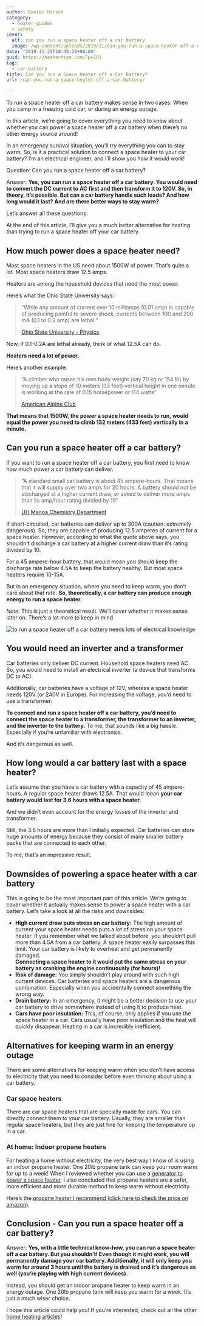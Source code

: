 ```yaml
---
author: Daniel Hirsch
category:
  - heater-guides
  - safety
cover:
  alt: can you run a space heater off a car battery
  image: /wp-content/uploads/2019/11/can-you-run-a-space-heater-off-a-car-battery.jpg
date: "2019-11-29T10:48:30+00:00"
guid: https://heatertips.com/?p=101
tag:
  - car-battery
title: Can you run a Space Heater off a Car Battery?
url: /can-you-run-a-space-heater-off-a-car-battery/

---
```

To run a space heater off a car battery makes sense in two cases: When you camp in a freezing cold car, or during an energy outage.

In this article, we’re going to cover everything you need to know about whether you can power a space heater off a car battery when there’s no other energy source around!

In an emergency survival situation, you’ll try everything you can to stay warm. So, is it a practical solution to connect a space heater to your car battery? I’m an electrical engineer, and I’ll show you how it would work!

Question: Can you run a space heater off a car battery?

Answer: **Yes, you can run a space heater off a car battery. You would need to convert the DC current to AC first and then transform it to 120V. So, in theory, it’s possible. But can a car battery handle such loads? And how long would it last? And are there better ways to stay warm?**

Let’s answer all these questions:

At the end of this article, I’ll give you a much better alternative for heating than trying to run a space heater off your car battery.

## How much power does a space heater need?

Most space heaters in the US need about 1500W of power. That’s quite a lot. Most space heaters draw 12.5 amps.

Heaters are among the household devices that need the most power.

Here’s what the Ohio State University says:

> “While any amount of current over 10 milliamps (0.01 amp) is capable of producing painful to severe shock, currents between 100 and 200 mA (0.1 to 0.2 amp) are lethal.”
>
> [Ohio State University - Physics](https://www.asc.ohio-state.edu/physics/p616/safety/fatal_current.html)

Now, if 0.1-0.2A are lethal already, think of what 12.5A can do.

**Heaters need a lot of power.**

Here’s another example:

> “A climber who raises his own body weight (say 70 kg or 154 lb) by moving up a slope of 10 meters (33 feet) vertical height in one minute is working at the rate of 0.15 horsepower or 114 watts”
>
> [American Alpine Club](http://publications.americanalpineclub.org/articles/12198412600/print)

**That means that 1500W, the power a space heater needs to run, would equal the power you need to climb 132 meters (433 feet) vertically in a minute.**

## Can you run a space heater off a car battery?

If you want to run a space heater off a car battery, you first need to know how much power a car battery can deliver.

> “A standard small car battery is about 45 ampere-hours. That means that it will supply over two amps for 20 hours. A battery should not be discharged at a higher current draw, or asked to deliver more amps than its amp/hour rating divided by 10”
>
> [UH Manoa Chemistry Department](http://www.chem.hawaii.edu/uham/bat.html)

If short-circuited, car batteries can deliver up to 300A (caution: extremely dangerous). So, they are capable of producing 12.5 amperes of current for a space heater. However, according to what the quote above says, you shouldn’t discharge a car battery at a higher current draw than it’s rating divided by 10.

For a 45 ampere-hour battery, that would mean you should keep the discharge rate below 4.5A to keep the battery healthy. But most space heaters require 10-15A.

But in an emergency situation, where you need to keep warm, you don’t care about that rate. **So, theoretically, a car battery can produce enough energy to run a space heater.**

_Note_: This is just a theoretical result. We’ll cover whether it makes sense later on. There’s a lot more to keep in mind.

![to run a space heater off a car battery needs lots of electrical knowledge](/wp-content/uploads/2019/11/can-you-run-a-space-heater-off-a-car-battery-power.jpg)

## You would need an inverter and a transformer

Car batteries only deliver DC current. Household space heaters need AC. So, you would need to install an electrical inverter (a device that transforms DC to AC).

Additionally, car batteries have a voltage of 12V, whereas a space heater needs 120V (or 240V in Europe). For increasing the voltage, you’d need to use a transformer.

**To connect and run a space heater off a car battery, you’d need to connect the space heater to a transformer, the transformer to an inverter, and the inverter to the battery.** To me, that sounds like a big hassle. Especially if you’re unfamiliar with electronics.

And it’s dangerous as well.

## How long would a car battery last with a space heater?

Let’s assume that you have a car battery with a capacity of 45 ampere-hours. A regular space heater draws 12.5A. That would mean **your car battery would last for 3.6 hours with a space heater.**

And we didn’t even account for the energy losses of the inverter and transformer.

Still, the 3.6 hours are more than I initially expected. Car batteries can store huge amounts of energy because they consist of many smaller battery packs that are connected to each other.

To me, that’s an impressive result.

## Downsides of powering a space heater with a car battery

This is going to be the most important part of this article. We’re going to cover whether it actually makes sense to power a space heater with a car battery. Let’s take a look at all the risks and downsides:

- **High current draw puts stress on car battery:** The high amount of current your space heater needs puts a lot of stress on your space heater. If you remember what we talked about before, you shouldn’t pull more than 4.5A from a car battery. A space heater easily surpasses this limit. Your car battery is likely to overheat and get permanently damaged.  
**Connecting a space heater to it would put the same stress on your battery as cranking the engine continuously (for hours)!**
- **Risk of damage:** You simply shouldn’t play around with such high current devices. Car batteries and space heaters are a dangerous combination. Especially when you accidentally connect something the wrong way.
- **Drain battery:** In an emergency, it might be a better decision to use your car battery to drive somewhere instead of using it to produce heat.
- **Cars have poor insulation:** This, of course, only applies if you use the space heater in a car. Cars usually have poor insulation and the heat will quickly disappear. Heating in a car is incredibly inefficient.

## Alternatives for keeping warm in an energy outage

There are some alternatives for keeping warm when you don’t have access to electricity that you need to consider before even thinking about using a car battery.

### Car space heaters

There are car space heaters that are specially made for cars. You can directly connect them to your car battery. Usually, they are smaller than regular space heaters, but they are just fine for keeping the temperature up in a car.

### At home: Indoor propane heaters

For heating a home without electricity, the very best way I know of is using an indoor propane heater. One 20lb propane tank can keep your room warm for up to a week! When I reviewed whether you can use a [generator to power a space heater](/can-you-run-a-space-heater-off-a-generator/), I also concluded that propane heaters are a safer, more efficient and more durable method to keep warm without electricity.

Here’s the [propane heater I recommend (click here to check the price on amazon)](https://www.amazon.com/Mr-Heater-F274830-Indoor-Safe-Portable/dp/B01DD6C4TC/ref=as_li_ss_tl?ac_md=0-0-aW5kb29yIHByb3BhbmUgaGVhdGVy-ac_d_rm&crid=2WZXD0N5KC2B&keywords=indoor+propane+heater&pd_rd_i=B01DD6C4TC&pd_rd_r=9839cd54-8ba8-4b80-8d2b-818c78be73dd&pd_rd_w=z8Jnn&pd_rd_wg=5fQha&pf_rd_p=6d29ef56-fc35-411a-8a8e-7114f01518f7&pf_rd_r=2PF5QAW2VRGHRJWWZZT6&psc=1&qid=1574667506&sprefix=indoor+pro,aps,213&linkCode=ll1&tag=heatertips-20&linkId=90948b71fb8189d4d51ae8f5fc7f8267&language=en_US).

## Conclusion - Can you run a space heater off a car battery?

Answer: **Yes, with a little technical know-how, you can run a space heater off a car battery. But you shouldn’t! Even though it might work, you will permanently damage your car battery. Additionally, it will only keep you warm for around 3 hours until the battery is drained and it’s dangerous as well (you’re playing with high current devices).**

Instead, you should get an indoor propane heater to keep warm in an energy outage. One 20lb propane tank will keep you warm for a week. It’s just a much wiser choice.

I hope this article could help you! If you’re interested, check out all the other [home heating articles](https://heatertips.com)!
